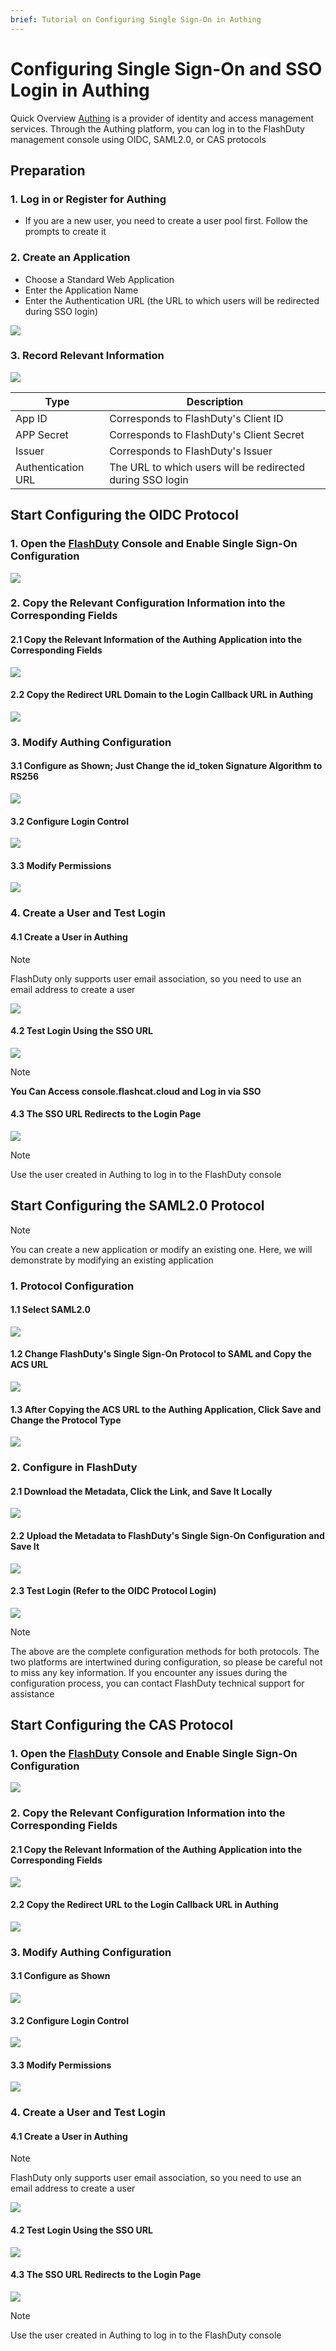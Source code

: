 ```yaml
---
brief: Tutorial on Configuring Single Sign-On in Authing
---
```


# Configuring Single Sign-On and SSO Login in Authing

Quick Overview
[Authing](https://www.authing.cn/) is a provider of identity and access management services. Through the Authing platform, you can log in to the FlashDuty management console using OIDC, SAML2.0, or CAS protocols

## Preparation
### 1. Log in or Register for Authing
- If you are a new user, you need to create a user pool first. Follow the prompts to create it
### 2. Create an Application
- Choose a Standard Web Application
- Enter the Application Name
- Enter the Authentication URL (the URL to which users will be redirected during SSO login)

![](https://fcimg.3ti.site/zh/flashduty/mixin/single_sign_on/authing/1.avif)

### 3. Record Relevant Information

![](https://fcimg.3ti.site/zh/flashduty/mixin/single_sign_on/authing/2.avif)

|Type|Description|
|---|---|
|App ID|Corresponds to FlashDuty's Client ID|
|APP Secret|Corresponds to FlashDuty's Client Secret|
|Issuer|Corresponds to FlashDuty's Issuer|
|Authentication URL|The URL to which users will be redirected during SSO login|

## Start Configuring the OIDC Protocol
### 1. Open the [FlashDuty](console.flashcat.cloud) Console and Enable Single Sign-On Configuration

![](https://fcimg.3ti.site/zh/flashduty/mixin/single_sign_on/authing/3.avif)

### 2. Copy the Relevant Configuration Information into the Corresponding Fields

#### 2.1 Copy the Relevant Information of the Authing Application into the Corresponding Fields
![](https://fcimg.3ti.site/zh/flashduty/mixin/single_sign_on/authing/4.avif)

#### 2.2 Copy the Redirect URL Domain to the Login Callback URL in Authing

![](https://fcimg.3ti.site/zh/flashduty/mixin/single_sign_on/authing/5.avif)

### 3. Modify Authing Configuration

#### 3.1 Configure as Shown; Just Change the id_token Signature Algorithm to RS256

![](https://fcimg.3ti.site/zh/flashduty/mixin/single_sign_on/authing/6.avif)

#### 3.2 Configure Login Control

![](https://fcimg.3ti.site/zh/flashduty/mixin/single_sign_on/authing/7.avif)

#### 3.3 Modify Permissions

![](https://fcimg.3ti.site/zh/flashduty/mixin/single_sign_on/authing/8.avif)

### 4. Create a User and Test Login

#### 4.1 Create a User in Authing

> [!NOTE]
> FlashDuty only supports user email association, so you need to use an email address to create a user

![](https://fcimg.3ti.site/zh/flashduty/mixin/single_sign_on/authing/9.avif)

#### 4.2 Test Login Using the SSO URL

![](https://fcimg.3ti.site/zh/flashduty/mixin/single_sign_on/authing/10.avif)

> [!NOTE]
> **You Can Access console.flashcat.cloud and Log in via SSO**

#### 4.3 The SSO URL Redirects to the Login Page

![](https://fcimg.3ti.site/zh/flashduty/mixin/single_sign_on/authing/11.avif)

> [!NOTE]
> Use the user created in Authing to log in to the FlashDuty console

## Start Configuring the SAML2.0 Protocol

> [!NOTE]
> You can create a new application or modify an existing one. Here, we will demonstrate by modifying an existing application

### 1. Protocol Configuration

#### 1.1 Select SAML2.0

![](https://fcimg.3ti.site/zh/flashduty/mixin/single_sign_on/authing/12.avif)

#### 1.2 Change FlashDuty's Single Sign-On Protocol to SAML and Copy the ACS URL

![](https://fcimg.3ti.site/zh/flashduty/mixin/single_sign_on/authing/13.avif)

#### 1.3 After Copying the ACS URL to the Authing Application, Click Save and Change the Protocol Type

![](https://fcimg.3ti.site/zh/flashduty/mixin/single_sign_on/authing/14.avif)

### 2. Configure in FlashDuty

#### 2.1 Download the Metadata, Click the Link, and Save It Locally

![](https://fcimg.3ti.site/zh/flashduty/mixin/single_sign_on/authing/15.avif)

#### 2.2 Upload the Metadata to FlashDuty's Single Sign-On Configuration and Save It

![](https://fcimg.3ti.site/zh/flashduty/mixin/single_sign_on/authing/16.avif)

#### 2.3 Test Login (Refer to the OIDC Protocol Login)
![](https://fcimg.3ti.site/zh/flashduty/mixin/single_sign_on/authing/11.avif)

> [!NOTE]
> The above are the complete configuration methods for both protocols. The two platforms are intertwined during configuration, so please be careful not to miss any key information. If you encounter any issues during the configuration process, you can contact FlashDuty technical support for assistance

## Start Configuring the CAS Protocol
### 1. Open the [FlashDuty](console.flashcat.cloud) Console and Enable Single Sign-On Configuration

![](https://fcimg.3ti.site/zh/flashduty/mixin/single_sign_on/authing/3.avif)

### 2. Copy the Relevant Configuration Information into the Corresponding Fields

#### 2.1 Copy the Relevant Information of the Authing Application into the Corresponding Fields
![](https://fcimg.3ti.site/zh/flashduty/mixin/single_sign_on/authing/17.avif)

#### 2.2 Copy the Redirect URL to the Login Callback URL in Authing

![](https://fcimg.3ti.site/zh/flashduty/mixin/single_sign_on/authing/18.avif)

### 3. Modify Authing Configuration

#### 3.1 Configure as Shown

![](https://fcimg.3ti.site/zh/flashduty/mixin/single_sign_on/authing/19.avif)

#### 3.2 Configure Login Control

![](https://fcimg.3ti.site/zh/flashduty/mixin/single_sign_on/authing/7.avif)

#### 3.3 Modify Permissions

![](https://fcimg.3ti.site/zh/flashduty/mixin/single_sign_on/authing/8.avif)

### 4. Create a User and Test Login

#### 4.1 Create a User in Authing

> [!NOTE]
> FlashDuty only supports user email association, so you need to use an email address to create a user

![](https://fcimg.3ti.site/zh/flashduty/mixin/single_sign_on/authing/9.avif)

#### 4.2 Test Login Using the SSO URL

![](https://fcimg.3ti.site/zh/flashduty/mixin/single_sign_on/authing/20.avif)

#### 4.3 The SSO URL Redirects to the Login Page

![](https://fcimg.3ti.site/zh/flashduty/mixin/single_sign_on/authing/11.avif)

> [!NOTE]
> Use the user created in Authing to log in to the FlashDuty console